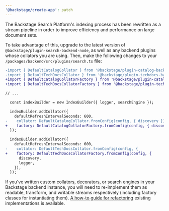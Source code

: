 ```yaml
---
'@backstage/create-app': patch
---
```


The Backstage Search Platform's indexing process has been rewritten as a stream
pipeline in order to improve efficiency and performance on large document sets.

To take advantage of this, upgrade to the latest version of
`@backstage/plugin-search-backend-node`, as well as any backend plugins whose
collators you are using. Then, make the following changes to your
`/packages/backend/src/plugins/search.ts` file:

```diff
-import { DefaultCatalogCollator } from '@backstage/plugin-catalog-backend';
-import { DefaultTechDocsCollator } from '@backstage/plugin-techdocs-backend';
+import { DefaultCatalogCollatorFactory } from '@backstage/plugin-catalog-backend';
+import { DefaultTechDocsCollatorFactory } from '@backstage/plugin-techdocs-backend';

// ...

  const indexBuilder = new IndexBuilder({ logger, searchEngine });

  indexBuilder.addCollator({
    defaultRefreshIntervalSeconds: 600,
-    collator: DefaultCatalogCollator.fromConfig(config, { discovery }),
+    factory: DefaultCatalogCollatorFactory.fromConfig(config, { discovery }),
  });

  indexBuilder.addCollator({
    defaultRefreshIntervalSeconds: 600,
-    collator: DefaultTechDocsCollator.fromConfig(config, {
+    factory: DefaultTechDocsCollatorFactory.fromConfig(config, {
      discovery,
      logger,
    }),
  });
```

If you've written custom collators, decorators, or search engines in your
Backstage backend instance, you will need to re-implement them as readable,
transform, and writable streams respectively (including factory classes for
instantiating them). [A how-to guide for refactoring](https://backstage.io/docs/features/search/how-to-guides#rewriting-alpha-style-collators-for-beta)
existing implementations is available.
